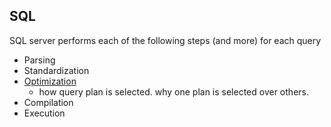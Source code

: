 SQL
----
SQL server performs each of the following steps (and more) for each query

- Parsing
- Standardization
- [Optimization](optimization.md)
  - how query plan is selected. why one plan is selected over others.
- Compilation
- Execution
